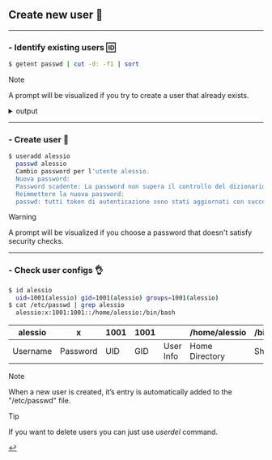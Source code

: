 ## Create new user 🪪
---
### - Identify existing users 🆔
```bash
$ getent passwd | cut -d: -f1 | sort
```
> [!NOTE]
> A prompt will be visualized if you try to create a user that already exists.

<details>
<summary>output</summary>
  adm
  avahi
  bin
  chrony
  clevis
  cockpit-wsinstance
  colord
  daemon
  dbus
  dnsmasq
  flatpak
  ftp
  games
  gdm
  geoclue
  gnome-initial-setup
  halt
  libstoragemgmt
  lp
  mail
  mailnull
  mele
  nobody
  operator
  pipewire
  polkitd
  root
  rtkit
  saslauth
  setroubleshoot
  shutdown
  smmsp
  sshd
  sssd
  sync
  systemd-coredump
  tcpdump
  tss
</details>

---
### - Create user 🪪
```bash
$ useradd alessio
  passwd alessio
  Cambio password per l'utente alessio.
  Nuova password:
  Password scadente: La password non supera il controllo del dizionario - Si basa su un termine di dizionario
  Reimmettere la nuova password:
  passwd: tutti token di autenticazione sono stati aggiornati con successo.
```
> [!WARNING]
> A prompt will be visualized if you choose a password that doesn't satisfy security checks.

---
### - Check user configs 👌
```bash
$ id alessio
  uid=1001(alessio) gid=1001(alessio) groups=1001(alessio)
$ cat /etc/passwd | grep alessio
  alessio:x:1001:1001::/home/alessio:/bin/bash
```
| alessio  |     x    |  1001 |  1001 |           | /home/alessio  | /bin/bash  |
| -------- | -------- | ----- | ----- | --------- | -------------- | ---------- |
| Username | Password | UID   | GID   | User Info | Home Directory | Shell      |

> [!NOTE]
> When a new user is created, it’s entry is automatically added to the "/etc/passwd" file.

> [!TIP]
> If you want to delete users you can just use *userdel* command.

[↩️](/Linux/user-config.html)
